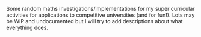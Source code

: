 Some random maths investigations/implementations for my super curricular activities for applications to competitive universities (and for fun!).
Lots may be WIP and undocumented but I will try to add descriptions about what everything does.